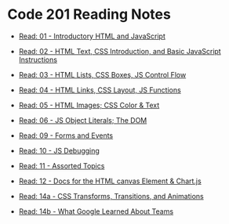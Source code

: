# Code 201 Reading Notes


-  [Read: 01 - Introductory HTML and JavaScript](https://github.com/MURADALSHORMAN/readme-201d19/blob/main/class01.md)

	
- [Read: 02 - HTML Text, CSS Introduction, and Basic JavaScript Instructions	](https://github.com/MURADALSHORMAN/readme-201d19/blob/main/calss02.md)


	
- [Read: 03 - HTML Lists, CSS Boxes, JS Control Flow]()




- [Read: 04 - HTML Links, CSS Layout, JS Functions]()


-  [Read: 05 - HTML Images; CSS Color & Text]()


	

- [Read: 06 - JS Object Literals; The DOM]()



- [Read: 09 - Forms and Events]()



-  [Read: 10 - JS Debugging]()



- [Read: 11 - Assorted Topics]()


- [Read: 12 - Docs for the HTML canvas Element & Chart.js]()




- [Read: 14a - CSS Transforms, Transitions, and Animations]()
- [Read: 14b - What Google Learned About Teams]()



